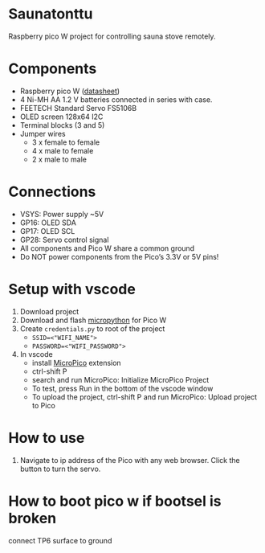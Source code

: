 # Saunatonttu

Raspberry pico W project for controlling sauna stove remotely.

# Components

- Raspberry pico W ([datasheet](https://datasheets.raspberrypi.com/picow/pico-w-datasheet.pdf))
- 4 Ni-MH AA 1.2 V batteries connected in series with case.
- FEETECH Standard Servo FS5106B
- OLED screen 128x64 I2C 
- Terminal blocks (3 and 5)
- Jumper wires
    - 3 x female to female
    - 4 x male to female
    - 2 x male to male

# Connections

- VSYS: Power supply ~5V
- GP16: OLED SDA
- GP17: OLED SCL
- GP28: Servo control signal
- All components and Pico W share a common ground
- Do NOT power components from the Pico’s 3.3V or 5V pins!


# Setup with vscode

1. Download project
3. Download and flash [micropython](https://micropython.org/download/RPI_PICO_W/) for Pico W 
4. Create `credentials.py` to root of the project
    - `SSID=<"WIFI_NAME">`
    - `PASSWORD=<"WIFI_PASSWORD">`
6. In vscode
    - install [MicroPico](https://marketplace.visualstudio.com/items?itemName=paulober.pico-w-go) extension
    - ctrl-shift P
    - search and run MicroPico: Initialize MicroPico Project
    - To test, press Run in the bottom of the vscode window
    - To upload the project, ctrl-shift P and run MicroPico: Upload project to Pico

# How to use

1. Navigate to ip address of the Pico with any web browser. Click the button to turn the servo.

# How to boot pico w if bootsel is broken

connect TP6 surface to ground